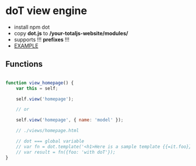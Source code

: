 # doT view engine

- install npm dot
- copy **dot.js** to __/your-totaljs-website/modules/__
- supports !!! __prefixes__ !!!
- [EXAMPLE](https://github.com/petersirka/total.js-modules/tree/master/dot/example)

## Functions

```javascript

function view_homepage() {
	var this = self;

	self.view('homepage');

	// or

	self.view('homepage', { name: 'model' });

	// ./views/homepage.html

	// dot === global variable
	// var fn = dot.template('<h1>Here is a sample template {{=it.foo}}</h1>');
	// var result = fn({foo: 'with doT'});
}

```